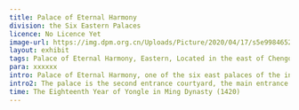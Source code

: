 ```yaml
---
title: Palace of Eternal Harmony
division: the Six Eastern Palaces
licence: No Licence Yet
image-url: https://img.dpm.org.cn/Uploads/Picture/2020/04/17/s5e99846521e48.jpg
layout: exhibit
tags: Palace of Eternal Harmony, Eastern, Located in the east of Chengqian Palace and south of Jingyang Palace
para: xxxxxx
intro: Palace of Eternal Harmony, one of the six east palaces of the inner court. It was built in the 18th year of Yongle in Ming Dynasty (1420). It was called Xianyang Palace at the beginning of the Ming Dynasty. In the 14th year of Jiajing in Ming Dynasty (1535), it was renamed Palace of Eternal Harmony In the fifth year of Longqing (1571), the front hall of Palace of Eternal Harmony was changed to Xinglong Palace and the back hall. Said the sacred palace, the residence of the crown prince, later called Palace of Eternal Harmony.  In the late Qing Dynasty, a hanging flower gate and a verandah were added to the palace gates.
intro2: The palace is the second entrance courtyard, the main entrance faces south, the famous Eternal Harmony Gate, and the front courtyard is the Palace of Eternal Harmony. The front courtyard is 5 rooms wide, with yellow glazed tiled roofs, front corridors, and 5 beasts placed on the eaves ridges. Single Alice, Single Ang, Five-Leg Bucket Arch, painted Su style paintings. Open the door in the Ming, the second and the top are sill windows, the ice cracks, the step by step Jin doors and windows. The front corridor is open, the door opens in the Ming room, the yellow glazed tile hard mountain-like roof, and the Su style paintings are decorated under the eaves. There are 5 main halls in the backyard, with the doors open in the Ming Dynasty, the yellow glazed tile hard mountain-like roof, decorated with Su style paintings under the eaves, and there are penthouses on both sides. There are 3 matching halls in the east and west, all of which are open in the Ming Dynasty, with yellow glazed tiles and hard mountain-like roofs. There is a well pavilion in the southwest corner of the courtyard.
time: The Eighteenth Year of Yongle in Ming Dynasty (1420)
---
```



